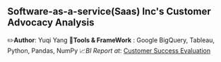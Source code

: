 
## Software-as-a-service(Saas) Inc's Customer Advocacy Analysis
:pencil2:**Author**: Yuqi Yang
:wrench:**Tools & FrameWork** : Google BigQuery, Tableau, Python, Pandas, NumPy
:chart_with_upwards_trend:*BI Report at*: [Customer Success Evaluation](https://www.canva.com/design/DAF1agqmbvs/LDiHYr87Q94XF63osru53g/edit)
